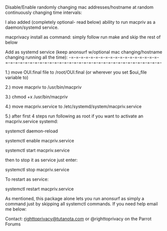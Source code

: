Disable/Enable randomly changing mac addresses/hostname at random continuously changing time intervals:

I also added (completely optional- read below) ability to run macpriv as a daemon/systemd service.

macprivacy install as command: simply follow run make and skip the rest of below

Add as systemd service (keep anonsurf w/optional mac changing/hostname changing running all the time): -=-=-=-=-=-=-=-=-=-=-=-=-=-=-=-=-=-=-=-=-=-=-=-=-=-=-=-=-=-=-=-=-=-=-=-=-=-=-=-=-=-=-=-=-=-=-=-=-=-=-

1.) move OUI.final file to /root/OUI.final (or wherever you set $oui_file variable to)

2.) move macpriv to /usr/bin/macpriv 

3.) chmod +x /usr/bin/macpriv

4.) move macpriv.service to /etc/systemd/system/macpriv.service

5.) after first 4 steps run following as root if you want to activate an macpriv.service systemd:

systemctl daemon-reload

systemctl enable macpriv.service

systemctl start macpriv.service

then to stop it as service just enter:

systemctl stop macpriv.service

To restart as service:

systemctl restart macpriv.service

As mentioned, this package alone lets you run anonsurf as simply a command just by skipping all systemctl commands. If you need help email me below:

Contact: righttoprivacy@tutanota.com or @righttoprivacy on the Parrot Forums
